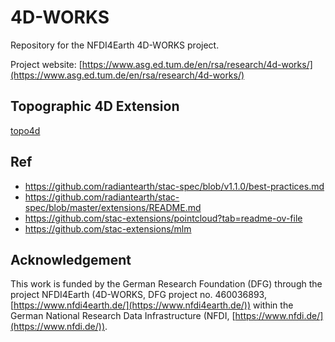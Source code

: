 # 4D-WORKS
Repository for the NFDI4Earth 4D-WORKS project.

Project website: [https://www.asg.ed.tum.de/en/rsa/research/4d-works/](https://www.asg.ed.tum.de/en/rsa/research/4d-works/)

## Topographic 4D Extension

[topo4d](topo4d_ext.md)


## Ref

- https://github.com/radiantearth/stac-spec/blob/v1.1.0/best-practices.md
- https://github.com/radiantearth/stac-spec/blob/master/extensions/README.md
- https://github.com/stac-extensions/pointcloud?tab=readme-ov-file
- https://github.com/stac-extensions/mlm


## Acknowledgement
This work is funded by the German Research Foundation (DFG) through the project NFDI4Earth (4D-WORKS, DFG project no. 460036893, [https://www.nfdi4earth.de/](https://www.nfdi4earth.de/)) within the German National Research Data Infrastructure (NFDI, [https://www.nfdi.de/](https://www.nfdi.de/)). 
